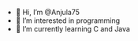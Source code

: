 - 👋 Hi, I’m @Anjula75
- 👀 I’m interested in programming
- 🌱 I’m currently learning C and Java


<!---
Anjula75/Anjula75 is a ✨ special ✨ repository because its `README.md` (this file) appears on your GitHub profile.
You can click the Preview link to take a look at your changes.
--->
